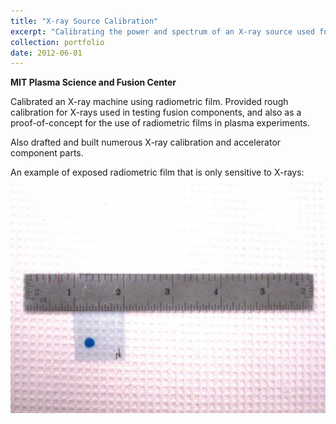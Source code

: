 ```yaml
---
title: "X-ray Source Calibration"
excerpt: "Calibrating the power and spectrum of an X-ray source used for nuclear fusion experiments<br/><img src='/files/portfolio/xray_calibration/RCF-Size-withCuFilter-668x500.png'>"
collection: portfolio
date: 2012-06-01
---
```


**MIT Plasma Science and Fusion Center**



Calibrated an X-ray machine using radiometric film. Provided rough calibration for X-rays used in testing fusion components, and also as a proof-of-concept for the use of radiometric films in plasma experiments.

Also drafted and built numerous X-ray calibration and accelerator component parts.

An example of exposed radiometric film that is only sensitive to X-rays:
![example of exposed radiometric film](/files/portfolio/xray_calibration/RCF-Size-withCuFilter-668x500.png)